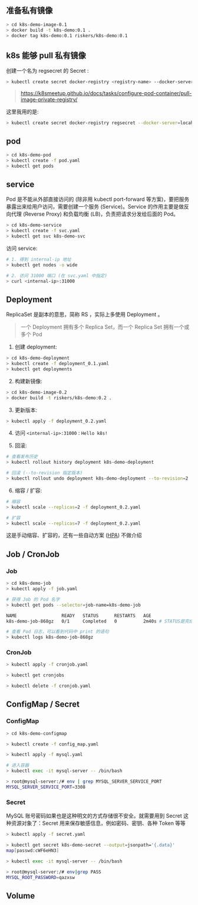 ## 准备私有镜像

```bash
> cd k8s-demo-image-0.1
> docker build -t k8s-demo:0.1 .
> docker tag k8s-demo:0.1 riskers/k8s-demo:0.1
```

## k8s 能够 pull 私有镜像

创建一个名为 regsecret 的 Secret :

```bash
> kubectl create secret docker-registry <registry-name> --docker-server=<your-registry-server> --docker-username=<your-name> --docker-password=<your-pword> --docker-email=<your-email>
```

> https://k8smeetup.github.io/docs/tasks/configure-pod-container/pull-image-private-registry/

这里我用的是:

```bash
> kubectl create secret docker-registry regsecret --docker-server=locahost --docker-username=riskers --docker-password=123 --docker-email=617273330@qq.com
```

## pod

```bash
> cd k8s-demo-pod
> kubectl create -f pod.yaml
> kubectl get pods
```

## service

Pod 是不能从外部直接访问的 (除非用 kubectl port-forward 等方案)，要把服务暴露出来给用户访问，需要创建一个服务 (Service)。Service 的作用主要是做反向代理 (Reverse Proxy) 和负载均衡 (LB)，负责把请求分发给后面的 Pod。

```bash
> cd k8s-demo-service
> kubectl create -f svc.yaml
> kubectl get svc k8s-demo-svc
```

访问 service:

```bash
# 1. 得到 internal-ip 地址
> kubectl get nodes -o wide

# 2. 访问 31000 端口 (在 svc.yaml 中指定)
> curl <internal-ip>:31000
```

## Deployment

ReplicaSet 是副本的意思，简称 RS ，实际上多使用 Deployment 。

> 一个 Deployment 拥有多个 Replica Set，而一个 Replica Set 拥有一个或多个 Pod

1. 创建 deployment:

  ```bash
  > cd k8s-demo-deployment
  > kubectl create -f deployment_0.1.yaml
  > kubectl get deployments
  ```

2. 构建新镜像:

  ```bash
  > cd k8s-demo-image-0.2
  > docker build -t riskers/k8s-demo:0.2 .
  ```

3. 更新版本:

  ```bash
  > kubectl apply -f deployment_0.2.yaml
  ```

4. 访问 `<internal-ip>:31000` : `Hello k8s!`

5. 回滚:

  ```bash
  # 查看发布历史
  > kubectl rollout history deployment k8s-demo-deployment

  # 回滚 (--to-revision 指定版本)
  > kubectl rollout undo deployment k8s-demo-deployment --to-revision=2
  ```

6. 缩容 / 扩容:

  ```bash
  # 缩容
  > kubectl scale --replicas=2 -f deployment_0.2.yaml

  # 扩容
  > kubectl scale --replicas=7 -f deployment_0.2.yaml
  ```

  这是手动缩容、扩容的，还有一些自动方案 ([HPA](https://kubernetes.io/docs/tasks/run-application/horizontal-pod-autoscale/)) 不做介绍

## Job / CronJob

### Job

```bash
> cd k8s-demo-job
> kubectl apply -f job.yaml

# 获得 Job 的 Pod 名字
> kubectl get pods --selector=job-name=k8s-demo-job

NAME                 READY   STATUS      RESTARTS   AGE
k8s-demo-job-868gz   0/1     Completed   0          2m40s # STATUS是完成的，因为这是一次性的

# 查看 Pod 日志，可以看到代码中 print 的语句
> kubectl logs k8s-demo-job-868gz
```

### CronJob

```bash
> kubectl apply -f cronjob.yaml

> kubectl get cronjobs

> kubectl delete -f cronjob.yaml
```

## ConfigMap / Secret

### ConfigMap

```bash
> cd k8s-demo-configmap

> kubectl create -f config_map.yaml

> kubectl apply -f mysql.yaml

# 进入容器
> kubectl exec -it mysql-server -- /bin/bash

> root@mysql-server:/# env | grep MYSQL_SERVER_SERVICE_PORT
MYSQL_SERVER_SERVICE_PORT=3308
```

### Secret

MySQL 账号密码如果也是这种明文的方式存储很不安全。就需要用到 Secret 这种资源对象了：Secret 用来保存敏感信息，例如密码、密钥、各种 Token 等等

```bash
> kubectl apply -f secret.yaml

> kubectl get secret k8s-demo-secret --output=jsonpath='{.data}'
map[passwd:cWF6eHN3]

> kubectl exec -it mysql-server -- /bin/bash

> root@mysql-server:/# env|grep PASS
MYSQL_ROOT_PASSWORD=qazxsw
```

## Volume

